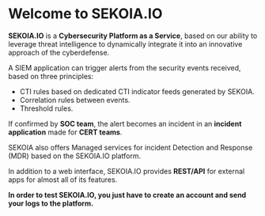 # Welcome to SEKOIA.IO

**SEKOIA.IO** is a **Cybersecurity Platform as a Service**, based on our ability to leverage threat intelligence to dynamically integrate it into an innovative approach of the cyberdefense.

A SIEM application can trigger alerts from the security events received,  based on three principles:

- CTI rules based on dedicated CTI indicator feeds generated by SEKOIA.
- Correlation rules between events.
- Threshold rules.

If confirmed by **SOC team**, the alert becomes an incident in an **incident application** made for **CERT teams**.

SEKOIA also offers Managed services for incident Detection and Response (MDR) based on the SEKOIA.IO platform.

In addition to a web interface, SEKOIA.IO provides **REST/API** for external apps for almost all of its features.

**In order to test SEKOIA.IO, you just have to create an account and send your logs to the platform.**
